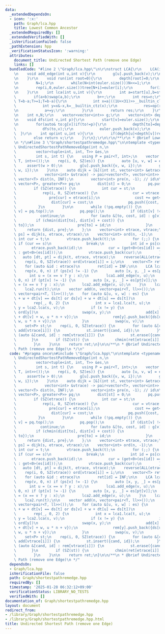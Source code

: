 ```yaml
---
data:
  _extendedDependsOn:
  - icon: ':x:'
    path: Graph/lca.hpp
    title: Lowest Common Ancestor
  _extendedRequiredBy: []
  _extendedVerifiedWith: []
  _isVerificationFailed: false
  _pathExtension: hpp
  _verificationStatusIcon: ':warning:'
  attributes:
    document_title: Undirected Shortest Path (remove one Edge)
    links: []
  bundledCode: "#line 2 \"Graph/lca.hpp\"\n\r\nstruct LCA{\r\n    LCA(int _n=0):n(_n),g(_n),depth(_n+1,inf),start(_n){}\r\
    \n    void add_edge(int u,int v){\r\n        g[u].push_back(v);\r\n        g[v].push_back(u);\r\
    \n    }\r\n    void run(int root=0){\r\n        depth[root]=0;\r\n        dfs(root,-1);\r\
    \n        N=1;\r\n        while(N<int(euler.size()))N<<=1;\r\n        tree.resize(N*2,n);\r\
    \n        rep(i,0,euler.size())tree[N+i]=euler[i];\r\n        for(int i=N-1;i>0;i--)tree[i]=op(tree[i*2],tree[i*2+1]);\r\
    \n    }\r\n    int lca(int u,int v){\r\n        int a=start[u],b=start[v];\r\n\
    \        if(a>b)swap(a,b);\r\n        b++;\r\n        int res=n;\r\n        for(int\
    \ T=b-a;T>=1;T=b-a){\r\n            int x=a|((1U<<31)>>__builtin_clz(T));\r\n\
    \            int y=x&-x,k=__builtin_ctz(x);\r\n            res=op(res,tree[(N|a)>>k]);\r\
    \n            a+=y;\r\n        }\r\n        return res;\r\n    }\r\nprivate:\r\
    \n    int n,N;\r\n    vector<vector<int>> g;\r\n    vector<int> depth,start,euler,tree;\r\
    \n    void dfs(int v,int p){\r\n        start[v]=euler.size();\r\n        euler.push_back(v);\r\
    \n        for(auto& to:g[v])if(to!=p){\r\n            depth[to]=depth[v]+1;\r\n\
    \            dfs(to,v);\r\n            euler.push_back(v);\r\n        }\r\n  \
    \  }\r\n    int op(int u,int v){\r\n        if(depth[u]<depth[v])return u;\r\n\
    \        else return v;\r\n    }\r\n};\r\n\r\n/**\r\n * @brief Lowest Common Ancestor\r\
    \n */\n#line 3 \"Graph/shortestpathremedge.hpp\"\n\ntemplate <typename T>\nvector<T>\
    \ UndirectedShortestPathRemoveEdge(int n,\n                                  \
    \         vector<tuple<int, int, T>> &es,\n                                  \
    \         int s, int t) {\n    using P = pair<T, int>;\n    vector g(n, vector<tuple<int,\
    \ T, int>>());\n    rep(i, 0, SZ(es)) {\n        auto [u, v, w] = es[i];\n   \
    \     assert(w > 0);\n        g[u].push_back({v, w, i});\n        g[v].push_back({u,\
    \ w, i});\n    }\n\n    auto dijk = [&](int st, vector<int> &etrace,\n       \
    \             vector<int> &vtrace) -> pair<vector<T>, vector<int>> {\n       \
    \ vector<T> dist(n, INF);\n        vector<int> pre(n, -1); // id\n\n        priority_queue<P,\
    \ vector<P>, greater<P>> pq;\n        dist[st] = 0;\n        pq.push({0, st});\n\
    \        if (SZ(etrace)) {\n            int cur = st;\n            T cost = 0;\n\
    \            rep(i, 0, SZ(etrace)) {\n                cur = vtrace[i + 1];\n \
    \               pre[cur] = etrace[i];\n                cost += get<2>(es[etrace[i]]);\n\
    \                dist[cur] = cost;\n                pq.push({cost, cur});\n  \
    \          }\n        }\n\n        while (!pq.empty()) {\n            auto [d,\
    \ v] = pq.top();\n            pq.pop();\n            if (dist[v] != d)\n     \
    \           continue;\n            for (auto &[to, cost, id] : g[v])\n       \
    \         if (chmin(dist[to], dist[v] + cost)) {\n                    pq.push({dist[to],\
    \ to});\n                    pre[to] = id;\n                }\n        }\n   \
    \     return {dist, pre};\n    };\n    vector<int> etrace, vtrace;\n    auto [ds,\
    \ ps] = dijk(s, etrace, vtrace);\n    vector<int> ord(n, -1);\n    {\n       \
    \ int cur = t;\n        vtrace.push_back(t);\n        for (;;) {\n           \
    \ if (cur == s)\n                break;\n            int id = ps[cur];\n     \
    \       etrace.push_back(id);\n            cur = (get<0>(es[id]) == cur ? get<1>(es[id])\
    \ : get<0>(es[id]));\n            vtrace.push_back(cur);\n        }\n    }\n \
    \   auto [dt, pt] = dijk(t, etrace, vtrace);\n    reverse(ALL(etrace));\n    reverse(ALL(vtrace));\n\
    \    rep(i, 0, SZ(vtrace)) ord[vtrace[i]] = i;\n\n    vector<T> ret(SZ(es), ds[t]);\n\
    \    for (auto &id : etrace)\n        ret[id] = INF;\n\n    LCA lca1(n), lca2(n);\n\
    \    rep(v, 0, n) if (ps[v] != -1) {\n        auto [x, y, _] = es[ps[v]];\n  \
    \      int u = (x == v ? y : x);\n        lca1.add_edge(v, u);\n    }\n    rep(v,\
    \ 0, n) if (pt[v] != -1) {\n        auto [x, y, _] = es[pt[v]];\n        int u\
    \ = (x == v ? y : x);\n        lca2.add_edge(v, u);\n    }\n    lca1.run(s);\n\
    \    lca2.run(t);\n\n    vector add(n, vector<pair<T, ll>>());\n    vector rem(n,\
    \ vector<pair<T, ll>>());\n    for (auto &[u, v, w] : es) {\n        if (ds[u]\
    \ + w + dt[v] == ds[t] or ds[v] + w + dt[u] == ds[t])\n            continue;\n\
    \        rep(_, 0, 2) {\n            int x = lca1.lca(t, u);\n            int\
    \ y = lca2.lca(s, v);\n            if (x != y) {\n                if (ord[x] >\
    \ ord[y])\n                    swap(x, y);\n                add[x].push_back({ds[u]\
    \ + dt[v] + w, u * n + v});\n                rem[y].push_back({ds[u] + dt[v] +\
    \ w, u * n + v});\n            }\n            swap(u, v);\n        }\n    }\n\
    \    set<P> st;\n    rep(i, 0, SZ(etrace)) {\n        for (auto &[cand, id] :\
    \ add[vtrace[i]]) {\n            st.insert({cand, id});\n        }\n        for\
    \ (auto &[cand, id] : rem[vtrace[i]]) {\n            st.erase({cand, id});\n \
    \       }\n        if (SZ(st)) {\n            chmin(ret[etrace[i]], (*st.begin()).first);\n\
    \        }\n    }\n\n    return ret;\n}\n\n/**\n * @brief Undirected Shortest\
    \ Path (remove one Edge)\n */\n"
  code: "#pragma once\n#include \"Graph/lca.hpp\"\n\ntemplate <typename T>\nvector<T>\
    \ UndirectedShortestPathRemoveEdge(int n,\n                                  \
    \         vector<tuple<int, int, T>> &es,\n                                  \
    \         int s, int t) {\n    using P = pair<T, int>;\n    vector g(n, vector<tuple<int,\
    \ T, int>>());\n    rep(i, 0, SZ(es)) {\n        auto [u, v, w] = es[i];\n   \
    \     assert(w > 0);\n        g[u].push_back({v, w, i});\n        g[v].push_back({u,\
    \ w, i});\n    }\n\n    auto dijk = [&](int st, vector<int> &etrace,\n       \
    \             vector<int> &vtrace) -> pair<vector<T>, vector<int>> {\n       \
    \ vector<T> dist(n, INF);\n        vector<int> pre(n, -1); // id\n\n        priority_queue<P,\
    \ vector<P>, greater<P>> pq;\n        dist[st] = 0;\n        pq.push({0, st});\n\
    \        if (SZ(etrace)) {\n            int cur = st;\n            T cost = 0;\n\
    \            rep(i, 0, SZ(etrace)) {\n                cur = vtrace[i + 1];\n \
    \               pre[cur] = etrace[i];\n                cost += get<2>(es[etrace[i]]);\n\
    \                dist[cur] = cost;\n                pq.push({cost, cur});\n  \
    \          }\n        }\n\n        while (!pq.empty()) {\n            auto [d,\
    \ v] = pq.top();\n            pq.pop();\n            if (dist[v] != d)\n     \
    \           continue;\n            for (auto &[to, cost, id] : g[v])\n       \
    \         if (chmin(dist[to], dist[v] + cost)) {\n                    pq.push({dist[to],\
    \ to});\n                    pre[to] = id;\n                }\n        }\n   \
    \     return {dist, pre};\n    };\n    vector<int> etrace, vtrace;\n    auto [ds,\
    \ ps] = dijk(s, etrace, vtrace);\n    vector<int> ord(n, -1);\n    {\n       \
    \ int cur = t;\n        vtrace.push_back(t);\n        for (;;) {\n           \
    \ if (cur == s)\n                break;\n            int id = ps[cur];\n     \
    \       etrace.push_back(id);\n            cur = (get<0>(es[id]) == cur ? get<1>(es[id])\
    \ : get<0>(es[id]));\n            vtrace.push_back(cur);\n        }\n    }\n \
    \   auto [dt, pt] = dijk(t, etrace, vtrace);\n    reverse(ALL(etrace));\n    reverse(ALL(vtrace));\n\
    \    rep(i, 0, SZ(vtrace)) ord[vtrace[i]] = i;\n\n    vector<T> ret(SZ(es), ds[t]);\n\
    \    for (auto &id : etrace)\n        ret[id] = INF;\n\n    LCA lca1(n), lca2(n);\n\
    \    rep(v, 0, n) if (ps[v] != -1) {\n        auto [x, y, _] = es[ps[v]];\n  \
    \      int u = (x == v ? y : x);\n        lca1.add_edge(v, u);\n    }\n    rep(v,\
    \ 0, n) if (pt[v] != -1) {\n        auto [x, y, _] = es[pt[v]];\n        int u\
    \ = (x == v ? y : x);\n        lca2.add_edge(v, u);\n    }\n    lca1.run(s);\n\
    \    lca2.run(t);\n\n    vector add(n, vector<pair<T, ll>>());\n    vector rem(n,\
    \ vector<pair<T, ll>>());\n    for (auto &[u, v, w] : es) {\n        if (ds[u]\
    \ + w + dt[v] == ds[t] or ds[v] + w + dt[u] == ds[t])\n            continue;\n\
    \        rep(_, 0, 2) {\n            int x = lca1.lca(t, u);\n            int\
    \ y = lca2.lca(s, v);\n            if (x != y) {\n                if (ord[x] >\
    \ ord[y])\n                    swap(x, y);\n                add[x].push_back({ds[u]\
    \ + dt[v] + w, u * n + v});\n                rem[y].push_back({ds[u] + dt[v] +\
    \ w, u * n + v});\n            }\n            swap(u, v);\n        }\n    }\n\
    \    set<P> st;\n    rep(i, 0, SZ(etrace)) {\n        for (auto &[cand, id] :\
    \ add[vtrace[i]]) {\n            st.insert({cand, id});\n        }\n        for\
    \ (auto &[cand, id] : rem[vtrace[i]]) {\n            st.erase({cand, id});\n \
    \       }\n        if (SZ(st)) {\n            chmin(ret[etrace[i]], (*st.begin()).first);\n\
    \        }\n    }\n\n    return ret;\n}\n\n/**\n * @brief Undirected Shortest\
    \ Path (remove one Edge)\n */"
  dependsOn:
  - Graph/lca.hpp
  isVerificationFile: false
  path: Graph/shortestpathremedge.hpp
  requiredBy: []
  timestamp: '2025-01-28 06:32:12+09:00'
  verificationStatus: LIBRARY_NO_TESTS
  verifiedWith: []
documentation_of: Graph/shortestpathremedge.hpp
layout: document
redirect_from:
- /library/Graph/shortestpathremedge.hpp
- /library/Graph/shortestpathremedge.hpp.html
title: Undirected Shortest Path (remove one Edge)
---
```

